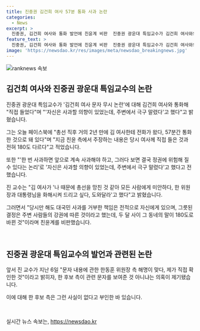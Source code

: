 ```yaml
---
title: 진중권 김건희 여사 57분 통화 사과 논란
categories:
  - News
excerpt: >
  진중권, 김건희 여사와 통화 발언에 친윤계 비판  진중권 광운대 특임교수가 김건희 여사와의 통화 내용을 밝히며 친윤계 비판을 펼치고 있습니다. 교수는 직접 확인한 내용과 현재 주장되는 내용이 180도 다르다고 주장했으며, 김 여사의 사과 의사를 밝히면서 주변의 간섭을 비판했습니다. 또한, 이전 발언과의 상반된 내용으로 친윤계를 비판하며 논란을 불러일으켰습니다.
feature_text: >
  진중권, 김건희 여사와 통화 발언에 친윤계 비판  진중권 광운대 특임교수가 김건희 여사와의 통화 내용을 밝히며 친윤계 비판을 펼치고 있습니다. 교수는 직접 확인한 내용과 현재 주장되는 내용이 180도 다르다고 주장했으며, 김 여사의 사과 의사를 밝히면서 주변의 간섭을 비판했습니다. 또한, 이전 발언과의 상반된 내용으로 친윤계를 비판하며 논란을 불러일으켰습니다.
image: 'https://newsdao.kr/res/images/meta/newsdao_breakingnews.jpg'
---
```


<p><img src="https://newsdao.kr/res/images/meta/newsdao_breakingnews.jpg" alt="ranknews 속보" /></p>

<h2 data-ke-size="size26">김건희 여사와 진중권 광운대 특임교수의 논란</h2>

<p data-ke-size="size16">진중권 광운대 특임교수가 '김건희 여사 문자 무시 논란'에 대해 김건희 여사와 통화해 "직접 들었다"며 "'자신은 사과할 의향이 있었는데, 주변에서 극구 말렸다'고 했다"고 밝혔습니다.</p>

<p data-ke-size="size16">그는 오늘 페이스북에 "총선 직후 거의 2년 만에 김 여사한테 전화가 왔다, 57분간 통화한 것으로 돼 있다"며 "지금 친윤 측에서 주장하는 내용은 당시 여사께 직접 들은 것과 전혀 180도 다르다"고 적었습니다.</p>

<p data-ke-size="size16">또한 "'한 번 사과하면 앞으로 계속 사과해야 하고, 그러다 보면 결국 정권에 위험해 질 수 있다는 논리'로 '자신은 사과할 의향이 있었는데, 주변에서 극구 말렸다'고 했다고 전했습니다.</p>

<p data-ke-size="size16">진 교수는 "김 여사가 '나 때문에 총선을 망친 것 같아 모든 사람에게 미안하다, 한 위원장과 대통령님을 화해시켜 드리고 싶다, 도와달라'고 했다"고 밝혔습니다.</p>

<p data-ke-size="size16">그러면서 "당시만 해도 대국민 사과를 거부한 책임은 전적으로 자신에게 있으며, 그릇된 결정은 주변 사람들의 강권에 따른 것이라고 했는데, 두 달 사이 그 동네의 말이 180도로 바뀐 것"이라며 친윤계를 비판했습니다.</p>

<p data-ke-size="size16">&nbsp;</p>

<h2 data-ke-size="size26">진중권 광운대 특임교수의 발언과 관련된 논란</h2>

<p data-ke-size="size16">앞서 진 교수가 지난 6일 "문자 내용에 관한 한동훈 위원장 측 해명이 맞다, 제가 직접 확인한 것"이라고 밝히자, 한 후보 측이 관련 문자를 보여준 것 아니냐는 의혹이 제기됐습니다.</p>

<p data-ke-size="size16">이에 대해 한 후보 측은 그런 사실이 없다고 부인한 바 있습니다.</p>

<p data-ke-size="size16">&nbsp;</p>
실시간 뉴스 속보는, <a href="https://newsdao.kr" rel="dofollow">https://newsdao.kr</a>


